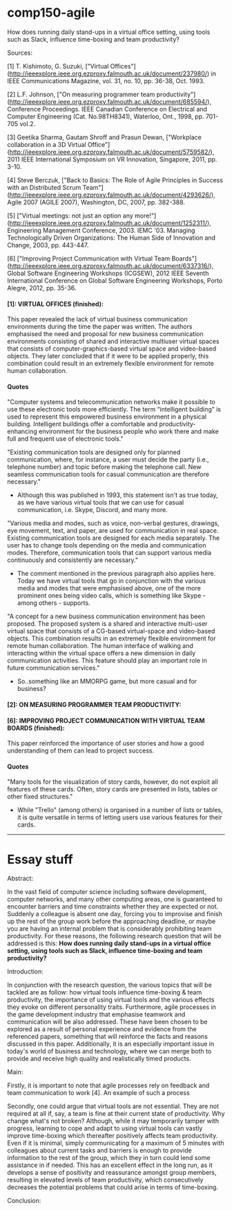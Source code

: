 # comp150-agile
How does running daily stand-ups in a virtual office setting, using tools such as Slack, influence time-boxing and team productivity?

Sources:

[1] T. Kishimoto, G. Suzuki, ["Virtual Offices"] (http://ieeexplore.ieee.org.ezproxy.falmouth.ac.uk/document/237980/) in IEEE Communications Magazine, vol. 31, no. 10, pp. 36-38, Oct. 1993.

[2] L.F. Johnson, ["On measuring programmer team productivity"] (http://ieeexplore.ieee.org.ezproxy.falmouth.ac.uk/document/685594/), Conference Proceedings. IEEE Canadian Conference on Electrical and Computer Engineering (Cat. No.98TH8341), Waterloo, Ont., 1998, pp. 701-705 vol.2.

[3] Geetika Sharma, Gautam Shroff and Prasun Dewan, ["Workplace collaboration in a 3D Virtual Office"] (http://ieeexplore.ieee.org.ezproxy.falmouth.ac.uk/document/5759582/), 2011 IEEE International Symposium on VR Innovation, Singapore, 2011, pp. 3-10.

[4] Steve Berczuk, ["Back to Basics: The Role of Agile Principles in Success with an Distributed Scrum Team"] (http://ieeexplore.ieee.org.ezproxy.falmouth.ac.uk/document/4293626/), Agile 2007 (AGILE 2007), Washington, DC, 2007, pp. 382-388.

[5] ["Virtual meetings: not just an option any more!"] (http://ieeexplore.ieee.org.ezproxy.falmouth.ac.uk/document/1252311/), Engineering Management Conference, 2003. IEMC '03. Managing Technologically Driven Organizations: The Human Side of Innovation and Change, 2003, pp. 443-447.

[6] ["Improving Project Communication with Virtual Team Boards"] (http://ieeexplore.ieee.org.ezproxy.falmouth.ac.uk/document/6337316/), Global Software Engineering Workshops (ICGSEW), 2012 IEEE Seventh International Conference on Global Software Engineering Workshops, Porto Alegre, 2012, pp. 35-36.


#### [1]: VIRTUAL OFFICES (finished):

This paper revealed the lack of virtual business communication environments during the time the paper was written. The authors emphasised the need and proposal for new business communication environments consisting of shared and interactive multiuser virtual spaces that consists of computer-graphics-based virtual space and video-based objects. They later concluded that if it were to be applied properly, this combination could result in an extremely flexible environment for remote human collaboration.


#### Quotes

"Computer systems and telecommunication networks make it possible to use these electronic tools more efficiently. The term “intelligent building” is used to represent this empowered business environment in a physical building. Intelligent buildings offer a comfortable and productivity-enhancing environment for the business people who work there and make full and frequent use of electronic tools."

"Existing communication tools are designed only for planned communication, where, for instance, a user must decide the party (i.e., telephone number) and topic before making the telephone call. New seamless communication tools for casual communication are therefore necessary." 
- Although this was published in 1993, this statement isn't as true today, as we have various virtual tools that we can use for casual communication, i.e. Skype, Discord, and many more. 

"Various media and modes, such as voice, non-verbal gestures, drawings, eye movement, text, and paper, are used for communication in real space. Existing communication tools are designed for each media separately. The user has to change tools depending on the media and communication modes. Therefore, communication tools that can support various media continuously and consistently are necessary." 
- The comment mentioned in the previous paragraph also applies here. Today we have virtual tools that go in conjunction with the various media and modes that were emphasised above, one of the more prominent ones being video calls, which is something like Skype - among others - supports.

"A concept for a new business communication environment has been proposed. The proposed system is a shared and interactive multi-user virtual space that consists of a CG-based virtual-space and video-based objects. This combination results in an extremely flexible environment for remote human collaboration. The human interface of walking and interacting within the virtual space offers a new dimension in daily communication activities. This feature should play an important role in future communication services."
- So..something like an MMORPG game, but more casual and for business?

#### [2]: ON MEASURING PROGRAMMER TEAM PRODUCTIVITY:

#### [6]: IMPROVING PROJECT COMMUNICATION WITH VIRTUAL TEAM BOARDS (finished):

This paper reinforced the importance of user stories and how a good understanding of them can lead to project success. 


#### Quotes
"Many tools for the visualization of story cards, however, do not exploit all features of these cards. Often, story cards are presented in lists, tables or other fixed structures."
- While "Trello" (among others) is organised in a number of lists or tables, it is quite versatile in terms of letting users use various features for their cards.

----------------------------------------------------------------------------------------------------------------------------------------
# Essay stuff
Abstract:

In the vast field of computer science including software development, computer networks, and many other computing areas, one is guaranteed to encounter barriers and time constraints whether they are expected or not. Suddenly a colleague is absent one day, forcing you to improvise and finish up the rest of the group work before the approaching deadline, or maybe you are having an internal problem that is considerably prohibiting team productivity. For these reasons, the following research question that will be addressed is this: **How does running daily stand-ups in a virtual office setting, using tools such as Slack, influence time-boxing and team productivity?** 

Introduction:

In conjunction with the research question, the various topics that will be tackled are as follow: how virtual tools influence time-boxing & team productivity, the importance of using virtual tools and the various effects they evoke on different personality traits. Furthermore, agile processes in the game development industry that emphasise teamwork and communication will be also addressed. These have been chosen to be explored as a result of personal experience and evidence from the referenced papers, something that will reinforce the facts and reasons discussed in this paper. Additionally, it is an especially important issue in today's world of business and technology, where we can merge both to provide and receive high quality and realistically timed products. 

Main:

Firstly, it is important to note that agile processes rely on feedback and team communication to work [4]. An example of such a process 

Secondly, one could argue that virtual tools are not essential. They are not required at all if, say, a team is fine at their current state of productivity. Why change what's not broken? Although, while it may temporarily tamper with progress, learning to cope and adapt to using virtual tools can vastly improve time-boxing which thereafter positively affects team productivity. Even if it is minimal, simply communicating for a maximum of 5 minutes with colleagues about current tasks and barriers is enough to provide information to the rest of the group, which they in turn could lend some assistance in if needed. This has an excellent effect in the long run, as it develops a sense of positivity and reassurance amongst group members, resulting in elevated levels of team productivity, which consecutively decreases the potential problems that could arise in terms of time-boxing.  


Conclusion:
